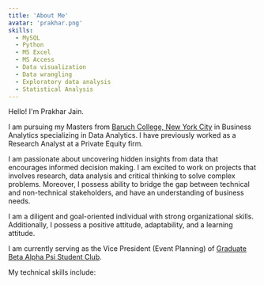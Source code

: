 ```yaml
---
title: 'About Me'
avatar: 'prakhar.png'
skills:
  - MySQL
  - Python
  - MS Excel
  - MS Access
  - Data visualization
  - Data wrangling
  - Exploratory data analysis
  - Statistical Analysis
---
```


Hello! I'm Prakhar Jain.

I am pursuing my Masters from [Baruch College, New York City](https://www.baruch.cuny.edu/) in Business Analytics specializing in Data Analytics. I have previously worked as a Research Analyst at a Private Equity firm.

I am passionate about uncovering hidden insights from data that encourages informed decision making. I am excited to work on projects that involves research, data analysis and critical thinking to solve complex problems. Moreover, I possess ability to bridge the gap between technical and non-technical stakeholders, and have an understanding of business needs.

I am a diligent and goal-oriented individual with strong organizational skills. Additionally, I possess a positive attitude, adaptability, and a learning attitude.

I am currently serving as the Vice President (Event Planning) of [Graduate Beta Alpha Psi Student Club](https://www.zicklingbap.org/).

My technical skills include:
